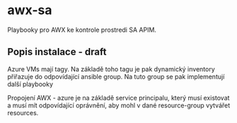 # awx-sa

Playbooky pro AWX ke kontrole prostredi SA APIM.

## 

## Popis instalace - draft

Azure VMs mají tagy. Na základě toho tagu je pak dynamický inventory přiřazuje
do odpovídající ansible group. Na tuto group se pak implementují další playbooky

Propojení AWX - azure je na základě service principalu, který musí existovat a
musí mít odpovídající oprávnění, aby mohl v dané resource-group vytvářet
resources. 



